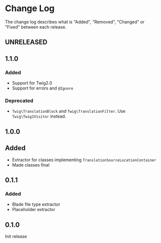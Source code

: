 # Change Log

The change log describes what is "Added", "Removed", "Changed" or "Fixed" between each release. 

## UNRELEASED
## 1.1.0

### Added

- Support for Twig2.0
- Support for errors and `@Ignore`

### Deprecated

- `Twig\TranslationBlock` and `Twig\TranslationFilter`. Use `Twig\Twig1Visitor` instead. 

## 1.0.0

## Added

- Extractor for classes implementing `TranslationSourceLocationContainer`
- Made classes final 

## 0.1.1

### Added

- Blade file type extractor
- Placeholder extractor

## 0.1.0

Init release


